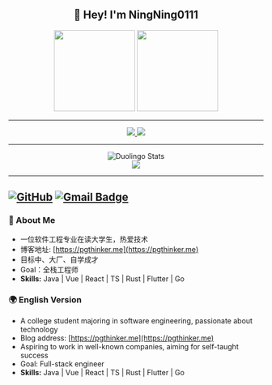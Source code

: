 



<h2 align="center">👋 Hey! I'm NingNing0111</h2>

<p align="center">
  <img src="https://octodex.github.com/images/daftpunktocat-thomas.gif" height="160px" width="160px">
  <img src="https://octodex.github.com/images/daftpunktocat-guy.gif" height="160px" width="160px">
</p>

---

<div align="center">
  <a href="https://github.com/anuraghazra/github-readme-stats">
    <img src="https://github-readme-stats.vercel.app/api?username=ningning0111&show_icons=true&theme=radical" />
    <img src="https://github-readme-stats.vercel.app/api/top-langs/?username=ningning0111&layout=compact&langs_count=8" />
  </a>
</div>

---

<div align="center" style="display: flex; flex-direction: column; align-items: center;">
    <img src="https://duolingo-stats-card.vercel.app/api?id=1267129697" alt="Duolingo Stats"/>
  <img src="https://leetcard.jacoblin.cool/ningning7?theme=dark&font=Frank%20Ruhl%20Libre&ext=activity&site=cn"/>
</div>

---
[![GitHub](https://img.shields.io/badge/GitHub-ningning0111-lightgrey?style=flat-square&logo=github)](https://www.github.com/ningning0111/)
[![Gmail Badge](https://img.shields.io/badge/-zdncode@gmail.com-c14438?style=flat-square&logo=Gmail&logoColor=white&link=mailto:zdncode@gmail.com)](mailto:zdncode@gmail.com)
---

### 🚀 About Me
- 一位软件工程专业在读大学生，热爱技术
- 博客地址: [https://pgthinker.me](https://pgthinker.me)
- 目标中、大厂、自学成才
- Goal：全栈工程师
- **Skills:** Java | Vue | React | TS | Rust | Flutter | Go

### 🌍 English Version
- A college student majoring in software engineering, passionate about technology
- Blog address: [https://pgthinker.me](https://pgthinker.me)
- Aspiring to work in well-known companies, aiming for self-taught success
- Goal: Full-stack engineer
- **Skills:** Java | Vue | React | TS | Rust | Flutter | Go
